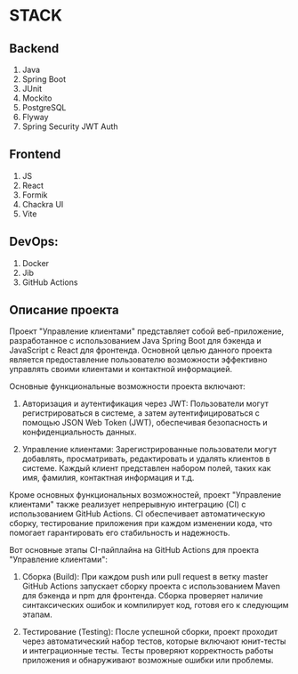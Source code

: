 # STACK

## Backend
1. Java
2. Spring Boot
3. JUnit
4. Mockito
5. PostgreSQL
6. Flyway
7. Spring Security JWT Auth

## Frontend
1. JS
2. React
3. Formik
4. Chackra UI
5. Vite

## DevOps:
1. Docker
2. Jib
3. GitHub Actions

## Описание проекта

Проект "Управление клиентами" представляет собой веб-приложение, разработанное с использованием Java Spring Boot для бэкенда и JavaScript с React для фронтенда. Основной целью данного проекта является предоставление пользователю возможности эффективно управлять своими клиентами и контактной информацией.

Основные функциональные возможности проекта включают:

1.  Авторизация и аутентификация через JWT: Пользователи могут регистрироваться в системе, а затем аутентифицироваться с помощью JSON Web Token (JWT), обеспечивая безопасность и конфиденциальность данных.
    
2.  Управление клиентами: Зарегистрированные пользователи могут добавлять, просматривать, редактировать и удалять клиентов в системе. Каждый клиент представлен набором полей, таких как имя, фамилия, контактная информация и т.д.

Кроме основных функциональных возможностей, проект "Управление клиентами" также реализует непрерывную интеграцию (CI) с использованием GitHub Actions. CI обеспечивает автоматическую сборку, тестирование приложения при каждом изменении кода, что помогает гарантировать его стабильность и надежность.

Вот основные этапы CI-пайплайна на GitHub Actions для проекта "Управление клиентами":

1.  Сборка (Build): При каждом push или pull request в ветку master GitHub Actions запускает сборку проекта с использованием Maven для бэкенда и npm для фронтенда. Сборка проверяет наличие синтаксических ошибок и компилирует код, готовя его к следующим этапам.
    
2.  Тестирование (Testing): После успешной сборки, проект проходит через автоматический набор тестов, которые включают юнит-тесты и интеграционные тесты. Тесты проверяют корректность работы приложения и обнаруживают возможные ошибки или проблемы.
